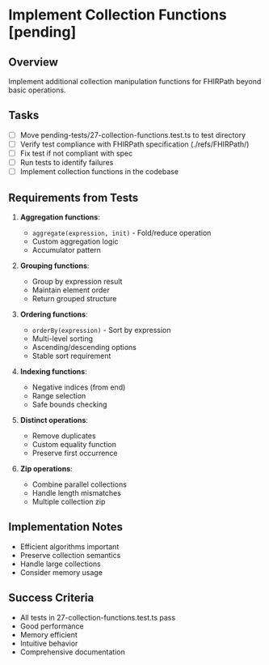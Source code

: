 # Implement Collection Functions [pending]

## Overview
Implement additional collection manipulation functions for FHIRPath beyond basic operations.

## Tasks
- [ ] Move pending-tests/27-collection-functions.test.ts to test directory
- [ ] Verify test compliance with FHIRPath specification (./refs/FHIRPath/)
- [ ] Fix test if not compliant with spec
- [ ] Run tests to identify failures
- [ ] Implement collection functions in the codebase

## Requirements from Tests
1. **Aggregation functions**:
   - `aggregate(expression, init)` - Fold/reduce operation
   - Custom aggregation logic
   - Accumulator pattern

2. **Grouping functions**:
   - Group by expression result
   - Maintain element order
   - Return grouped structure

3. **Ordering functions**:
   - `orderBy(expression)` - Sort by expression
   - Multi-level sorting
   - Ascending/descending options
   - Stable sort requirement

4. **Indexing functions**:
   - Negative indices (from end)
   - Range selection
   - Safe bounds checking

5. **Distinct operations**:
   - Remove duplicates
   - Custom equality function
   - Preserve first occurrence

6. **Zip operations**:
   - Combine parallel collections
   - Handle length mismatches
   - Multiple collection zip

## Implementation Notes
- Efficient algorithms important
- Preserve collection semantics
- Handle large collections
- Consider memory usage

## Success Criteria
- All tests in 27-collection-functions.test.ts pass
- Good performance
- Memory efficient
- Intuitive behavior
- Comprehensive documentation